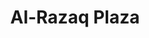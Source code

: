---
layout: post
categories: [sale, plaza]
title: "Al-Razaq Plaza"
price: "8 Crore"
front: "3 Shops, 2 Halls"
address: "In Front of Civil Hospital"
type: "PLAZA FOR SALE"
area: "10 Marla"
detail1: "260000 Rs. Rent Income"
---